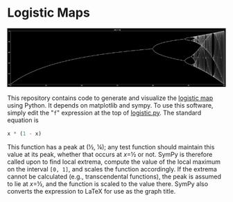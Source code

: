 # Logistic Maps

![The Logistic Map](thumbnail.png "The Logistic Map")

This repository contains code to generate and visualize the [logistic
map](https://en.wikipedia.org/wiki/Logistic_map) using Python. It
depends on matplotlib and sympy. To use this software, simply edit the
"`f`" expression at the top of [logistic.py](logistic.py). The standard
equation is

``` python
x * (1 - x)
```

This function has a peak at (½, ¼); any test function should maintain
this value at its peak, whether that occurs at *x*=½ or not. SymPy is
therefore called upon to find local extrema, compute the value of the
local maximum on the interval `[0, 1]`, and scales the function
accordingly. If the extrema cannot be calculated (e.g., transcendental
functions), the peak is assumed to lie at *x*=½, and the function is
scaled to the value there. SymPy also converts the expression to LaTeX
for use as the graph title.
